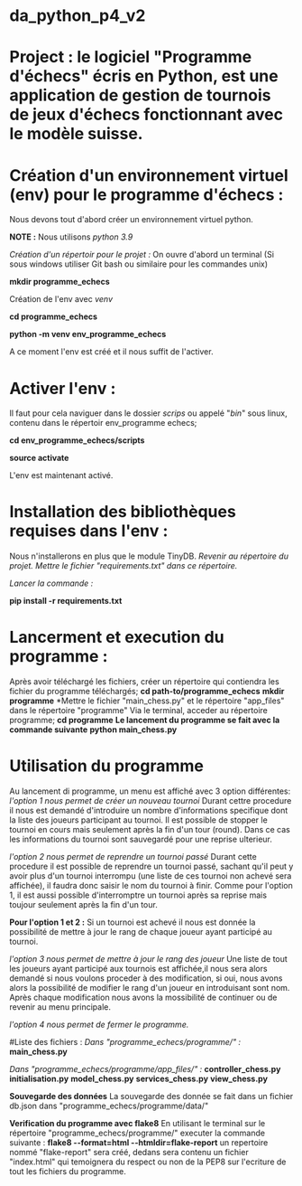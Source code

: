 # da_python_p4_v2
# Project : le logiciel "Programme d'échecs" écris en Python, est une application de gestion de tournois de jeux d'échecs fonctionnant avec le modèle suisse.

# Création d'un environnement virtuel (env) pour le programme d'échecs  :
Nous devons tout d'abord créer un environnement virtuel python.

**NOTE :** Nous utilisons *python 3.9*

*Création d'un répertoir pour le projet :*
On ouvre d'abord un terminal (Si sous windows utiliser Git bash ou similaire pour les commandes unix)

**mkdir programme_echecs**

Création de l'env avec *venv*

**cd programme_echecs**

**python -m venv env_programme_echecs**

A ce moment l'env est créé et il nous suffit de l'activer.

# Activer l'env :
Il faut pour cela naviguer dans le dossier *scrips* ou appelé "*bin*" sous linux, contenu dans le répertoir env_programme echecs;

**cd env_programme_echecs/scripts**

**source activate**

L'env est maintenant activé.

# Installation des bibliothèques requises dans l'env :
Nous n'installerons en plus que le module TinyDB.
*Revenir au répertoire du projet.*
*Mettre le fichier "requirements.txt" dans ce répertoire.*

*Lancer la commande :*

**pip install -r requirements.txt**

# Lancerment et execution du programme :
Après avoir téléchargé les fichiers, créer un répertoire qui contiendra les fichier du programme téléchargés;
**cd path-to/programme_echecs**
**mkdir programme**
*Mettre le fichier "main_chess.py" et le répertoire "app_files" dans le répertoire "programme"
Via le terminal, acceder au répertoire programme;
**cd programme**
**Le lancement du programme se fait avec la commande suivante**
**python main_chess.py**

# Utilisation du programme
Au lancement di programme, un menu est affiché avec 3 option différentes:
*l'option 1 nous permet de créer un nouveau tournoi*
Durant cettre procedure il nous est demandé d'introduire un nombre d'informations specifique dont la liste des joueurs participant au tournoi.
Il est possible de stopper le tournoi en cours mais seulement après la fin d'un tour (round).
Dans ce cas les informations du tournoi sont sauvegardé pour une reprise ulterieur.

*l'option 2 nous permet de reprendre un tournoi passé*
Durant cette procedure il est possible de reprendre un tournoi passé, sachant qu'il peut y avoir plus d'un tournoi interrompu (une liste de ces tournoi non achevé sera affichée), il faudra donc saisir le nom du tournoi à finir.
Comme pour l'option 1, il est aussi possible d'interromptre un tournoi après sa reprise mais toujour seulement après la fin d'un tour.

**Pour l'option 1 et 2 :**
Si un tournoi est achevé il nous est donnée la possibilité de mettre à jour le rang de chaque joueur ayant participé au tournoi.


*l'option 3 nous permet de mettre à jour le rang des joueur*
Une liste de tout les joueurs ayant participé aux tournois est affichée,il nous sera alors demandé si nous voulons proceder à des modification, si oui, nous avons alors la possibilité de modifier le rang d'un joueur en introduisant sont nom.
Après chaque modification nous avons la mossibilité de continuer ou de revenir au menu principale.

*l'option 4 nous permet de fermer le programme.*

#Liste des fichiers :
*Dans "programme_echecs/programme/" :*
**main_chess.py**

*Dans "programme_echecs/programme/app_files/" :*
**controller_chess.py**
**initialisation.py**
**model_chess.py**
**services_chess.py**
**view_chess.py**


**Souvegarde des données**
La souvegarde des donnée se fait dans un fichier db.json dans "programme_echecs/programme/data/" 

**Verification du programme avec flake8**
En utilisant le terminal sur le répertoire "programme_echecs/programme/"
executer la commande suivante :
**flake8 --format=html --htmldir=flake-report**
un repertoire nommé "flake-report" sera créé, dedans sera contenu un fichier "index.html" qui temoignera du respect ou non de la PEP8 sur l'ecriture de tout les fichiers du programme.
